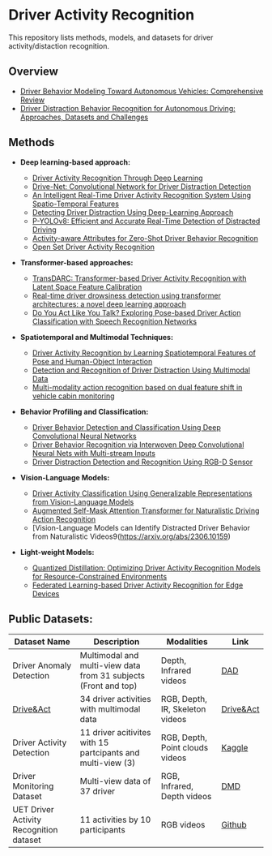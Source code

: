 # Driver Activity Recognition

This repository lists methods, models, and datasets for driver activity/distaction recognition.

## Overview
- [Driver Behavior Modeling Toward Autonomous Vehicles: Comprehensive Review](https://ieeexplore.ieee.org/abstract/document/10054035)
- [Driver Distraction Behavior Recognition for Autonomous Driving: Approaches, Datasets and Challenges](https://ieeexplore.ieee.org/abstract/document/10540299)

## Methods

- **Deep learning-based approach:**
  
  - [Driver Activity Recognition Through Deep Learning](https://ieeexplore.ieee.org/abstract/document/9377022)
  - [Drive-Net: Convolutional Network for Driver Distraction Detection](https://arxiv.org/abs/2006.12586)
  - [An Intelligent Real-Time Driver Activity Recognition System Using Spatio-Temporal Features](https://www.mdpi.com/2076-3417/14/17/7985)
  - [Detecting Driver Distraction Using Deep-Learning Approach](https://www.sciencedirect.com/org/science/article/pii/S1546221821009231)
  - [P-YOLOv8: Efficient and Accurate Real-Time Detection of Distracted Driving](https://arxiv.org/abs/2410.15602)
  - [Activity-aware Attributes for Zero-Shot Driver Behavior Recognition](https://openaccess.thecvf.com/content_CVPRW_2020/html/w54/Reiss_Activity-Aware_Attributes_for_Zero-Shot_Driver_Behavior_Recognition_CVPRW_2020_paper.html)
  - [Open Set Driver Activity Recognition](https://ieeexplore.ieee.org/abstract/document/9304605)
 
- **Transformer-based approaches:**

  - [TransDARC: Transformer-based Driver Activity Recognition with Latent Space Feature Calibration](https://arxiv.org/pdf/2203.00927)
  - [Real-time driver drowsiness detection using transformer architectures: a novel deep learning approach](https://www.nature.com/articles/s41598-025-02111-x)
  - [Do You Act Like You Talk? Exploring Pose-based Driver Action Classification with Speech Recognition Networks](http://ieeexplore.ieee.org/abstract/document/10588839)
  

- **Spatiotemporal and Multimodal Techniques:**

  - [Driver Activity Recognition by Learning Spatiotemporal Features of Pose and Human-Object Interaction]( https://www.sciencedirect.com/science/article/pii/S1047320321000808)
  - [Detection and Recognition of Driver Distraction Using Multimodal Data](https://dl.acm.org/doi/10.1145/3519267)
  - [Multi-modality action recognition based on dual feature shift in vehicle cabin monitoring](https://arxiv.org/abs/2401.14838)
 
- **Behavior Profiling and Classification:**

  - [Driver Behavior Detection and Classification Using Deep Convolutional Neural Networks](https://www.sciencedirect.com/science/article/pii/S095741742030066X)
  - [Driver Behavior Recognition via Interwoven Deep Convolutional Neural Nets with Multi-stream Inputs](https://arxiv.org/abs/1811.09128)
  - [Driver Distraction Detection and Recognition Using RGB-D Sensor](https://arxiv.org/abs/1502.00250)
 
- **Vision-Language Models:**

  - [Driver Activity Classification Using Generalizable Representations from Vision-Language Models](https://arxiv.org/abs/2404.14906)
  - [Augmented Self-Mask Attention Transformer for Naturalistic Driving Action Recognition](https://openaccess.thecvf.com/content/CVPR2024W/AICity/html/Zhang_Augmented_Self-Mask_Attention_Transformer_for_Naturalistic_Driving_Action_Recognition_CVPRW_2024_paper.html)
  - [Vision-Language Models can Identify Distracted Driver Behavior from Naturalistic Videos9(https://arxiv.org/abs/2306.10159)
 
- **Light-weight Models:**

  - [Quantized Distillation: Optimizing Driver Activity Recognition Models for Resource-Constrained Environments](https://arxiv.org/abs/2311.05970)
  - [Federated Learning-based Driver Activity Recognition for Edge Devices](https://openaccess.thecvf.com/content/CVPR2022W/AICity/html/Doshi_Federated_Learning-Based_Driver_Activity_Recognition_for_Edge_Devices_CVPRW_2022_paper.html)



## Public Datasets:

| Dataset Name               | Description                                           | Modalities                | Link |
|---------------------------|-------------------------------------------------------|---------------------------|------|
|Driver Anomaly Detection |Multimodal and multi-view data from 31 subjects (Front and top) | Depth, Infrared videos | [DAD](https://www.ce.cit.tum.de/mmk/dad/) |
| [Drive&Act](https://openaccess.thecvf.com/content_ICCV_2019/papers/Martin_DriveAct_A_Multi-Modal_Dataset_for_Fine-Grained_Driver_Behavior_Recognition_in_ICCV_2019_paper.pdf)                 | 34 driver activities with multimodal data             | RGB, Depth, IR, Skeleton videos | [Drive&Act](https://driveandact.com/) |
|Driver Activity Detection | 11 driver acitivites with 15 partcipants and multi-view (3)| RGB, Depth, Point clouds videos | [Kaggle](https://www.kaggle.com/datasets/guanhualee/driver-activity-dataset) |
| Driver Monitoring Dataset | Multi-view data of 37 driver         | RGB, Infrared, Depth videos    | [DMD](https://dmd.vicomtech.org/#about) |
|UET Driver Activity Recognition dataset| 11 activities by 10 participants| RGB videos | [Github](https://github.com/humza909/Dataset-Video-Driver-Activity-Recognition) |

